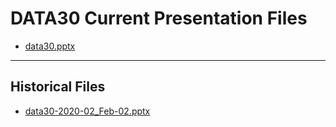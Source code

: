 <!--
This is a machine generated file,
and should not be edited,
as it will be overwritten with future updates.

If you have questions around this process
please contact Scott Cate
-->

# DATA30 Current Presentation Files

- [data30.pptx](https://globaleventcdn.blob.core.windows.net/assets/data/data30/data30.pptx)
---
## Historical Files
- [data30-2020-02_Feb-02.pptx](https://globaleventcdn.blob.core.windows.net/assets/data/data30/data30-2020-02_Feb-02.pptx)


